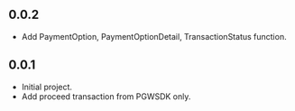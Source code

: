 ## 0.0.2

* Add PaymentOption, PaymentOptionDetail, TransactionStatus function.

## 0.0.1

* Initial project.
* Add proceed transaction from PGWSDK only.
